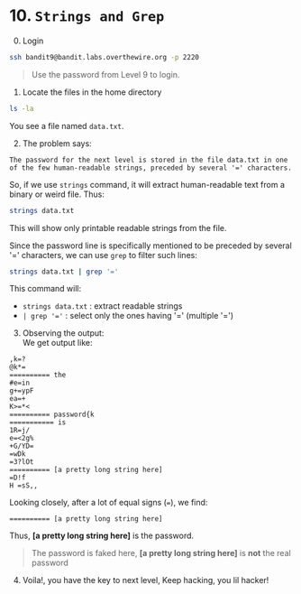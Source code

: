 # 10. `Strings and Grep`

0. Login
```bash
ssh bandit9@bandit.labs.overthewire.org -p 2220
```
>Use the password from Level 9 to login.

1. Locate the files in the home directory
```bash
ls -la
```
You see a file named ```data.txt```.

2. The problem says:
```
The password for the next level is stored in the file data.txt in one of the few human-readable strings, preceded by several '=' characters.
```

So, if we use `strings` command, it will extract human-readable text from a binary or weird file.
Thus:
```bash
strings data.txt
```
This will show only printable readable strings from the file.

Since the password line is specifically mentioned to be preceded by several '=' characters, we can use `grep` to filter such lines:
```bash
strings data.txt | grep '='
```

This command will:
- `strings data.txt` : extract readable strings
- `| grep '='` : select only the ones having '=' (multiple '=')

3. Observing the output:   
We get output like:
```
,k=?
@k*=
========== the
#e=in
g+=ypF
ea=+
K>=*<
========== password{k
=========== is
1R=j/
e=<2g%
+G/YD=
=wDk
=3?lOt
========== [a pretty long string here]
=D!f
H =sS,,
```
Looking closely, after a lot of equal signs (`=`), we find:
```
========== [a pretty long string here]
```
Thus, **[a pretty long string here]** is the password.
> The password is faked here, __[a pretty long string here]__ is **not** the real password
4. Voila!, you have the key to next level, Keep hacking, you lil hacker!

